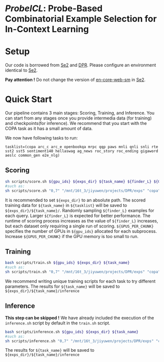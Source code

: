# $ProbeICL$: Probe-Based Combinatorial Example Selection for In-Context Learning

# Setup <a name="setup"></a>
Our code is borrowed from [Se2](https://github.com/microsoft/LMOps/tree/main/se2) and [DPR](https://github.com/facebookresearch/DPR). 
Please configure an environment identical to [Se2](https://github.com/microsoft/LMOps/tree/main/se2).

**Pay attention !** Do not change the version of [en-core-web-sm](https://github.com/explosion/spacy-models/releases/download/en_core_web_sm-2.2.5/en_core_web_sm-2.2.5.tar.gz) in [Se2](https://github.com/microsoft/LMOps/tree/main/se2).

# Quick Start <a name="quickstart"></a>
Our pipeline contains 3 main stages: Scoring, Training, and Inference. You can start from any stages once you provide intermedia data (for training) and checkpoints(for inference). We recommend that you start with the COPA task as it has a small amount of data.

We now have following tasks to run:
```
tasklist=(copa arc_c arc_e openbookqa mrpc qqp paws mnli qnli snli rte sst2 sst5 sentiment140 hellaswag ag_news roc_story roc_ending gigaword aeslc common_gen e2e_nlg)
```


## Scoring <a name="Scoring"></a>
```bash
sh scripts/score.sh ${gpu_ids} ${exps_dir} ${task_name} ${finder_L} ${GPUS_PER_CHUNK}
#such as:
sh scripts/score.sh "0,7" "/mnt/16t_3/jiyuwen/projects/DPR/exps" "copa" 600 1
```

It is recommended to set `${exps_dir}` to an absolute path.
The scored training data for ```${task_name}``` in ```${tasklist}```  will be saved to ```${exps_dir}/${task_name}/```. Randomly sampling ```${finder_L}``` examples for each query. Larger ```${finder_L}``` is expected for better performance.
The runtime of scoring process increases as the value of ```${finder_L}``` increases, but each dataset only requiring a single run of scoring. ```${GPUS_PER_CHUNK}``` specifies the number of GPUs in ```${gpu_ids}``` allocated for each subprocess. Increase ```${GPUS_PER_CHUNK}``` if the GPU memory is too small to run.


## Training <a name="Training"></a>
```bash
bash scripts/train.sh ${gpu_ids} ${exps_dir} ${task_name}
#such as:
sh scripts/train.sh "0,7" "/mnt/16t_3/jiyuwen/projects/DPR/exps" "copa"
```

We recommend writing unique training scripts for each task to try different parameters.
The results for ```${task_name}``` will be saved to ```${exps_dir}/${task_name}/inference```

## Inference <a name="Inference"></a>
**This step can be skipped !** 
We have already included the execution of the ```inference.sh``` script by default in the ```train.sh``` script.

```bash
bash scripts/inference.sh ${gpu_ids} ${exps_dir} ${task_name}
#such as:
sh scripts/inference.sh "0,7" "/mnt/16t_3/jiyuwen/projects/DPR/exps" "copa"
```

The results for ```${task_name}``` will be saved to ```${exps_dir}/${task_name}/inference```

